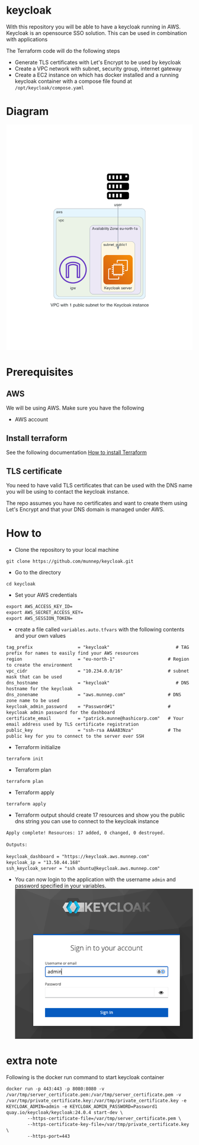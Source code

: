 # keycloak

With this repository you will be able to have a keycloak running in AWS. Keycloak is an opensource SSO solution. This can be used in combination with applications

The Terraform code will do the following steps

- Generate TLS certificates with Let's Encrypt to be used by keycloak
- Create a VPC network with subnet, security group, internet gateway
- Create a EC2 instance on which has docker installed and a running keycloak container with a compose file found at `/opt/keycloak/compose.yaml`

# Diagram

![](diagram/diagram-keycloak.png)  

# Prerequisites

## AWS
We will be using AWS. Make sure you have the following
- AWS account  


## Install terraform  
See the following documentation [How to install Terraform](https://learn.hashicorp.com/tutorials/terraform/install-cli)

## TLS certificate
You need to have valid TLS certificates that can be used with the DNS name you will be using to contact the keycloak instance.  
  
The repo assumes you have no certificates and want to create them using Let's Encrypt and that your DNS domain is managed under AWS. 

# How to

- Clone the repository to your local machine
```
git clone https://github.com/munnep/keycloak.git
```
- Go to the directory
```
cd keycloak
```
- Set your AWS credentials
```
export AWS_ACCESS_KEY_ID=
export AWS_SECRET_ACCESS_KEY=
export AWS_SESSION_TOKEN=
```
- create a file called `variables.auto.tfvars` with the following contents and your own values
```
tag_prefix                 = "keycloak"                         # TAG prefix for names to easily find your AWS resources
region                     = "eu-north-1"                    # Region to create the environment
vpc_cidr                   = "10.234.0.0/16"                 # subnet mask that can be used   
dns_hostname               = "keycloak"                         # DNS hostname for the keycloak
dns_zonename               = "aws.munnep.com"                # DNS zone name to be used
keycloak_admin_password    = "Password#1"                    # keycloak admin password for the dashboard 
certificate_email          = "patrick.munne@hashicorp.com"   # Your email address used by TLS certificate registration
public_key                 = "ssh-rsa AAAAB3Nza"             # The public key for you to connect to the server over SSH
```
- Terraform initialize
```
terraform init
```
- Terraform plan
```
terraform plan
```
- Terraform apply
```
terraform apply
```
- Terraform output should create 17 resources and show you the public dns string you can use to connect to the keycloak instance
```
Apply complete! Resources: 17 added, 0 changed, 0 destroyed.

Outputs:

keycloak_dashboard = "https://keycloak.aws.munnep.com"
keycloak_ip = "13.50.44.168"
ssh_keycloak_server = "ssh ubuntu@keycloak.aws.munnep.com"
```
- You can now login to the application with the username `admin` and password specified in your variables.
![](media/20240515113944.png)








# extra note
Following is the docker run command to start keycloak container
```
docker run -p 443:443 -p 8080:8080 -v /var/tmp/server_certificate.pem:/var/tmp/server_certificate.pem -v /var/tmp/private_certificate.key:/var/tmp/private_certificate.key -e KEYCLOAK_ADMIN=admin -e KEYCLOAK_ADMIN_PASSWORD=Password1 quay.io/keycloak/keycloak:24.0.4 start-dev \
        --https-certificate-file=/var/tmp/server_certificate.pem \
        --https-certificate-key-file=/var/tmp/private_certificate.key \
        --https-port=443
```
